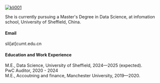 

[![kli001](https://img.shields.io/badge/kli001-github-blue?logo=github)](https://github.com/kli001)

She is currently pursuing a Master's Degree in Data Science, at infomation school, University of Sheffield, China.

#### Email
sli[at]cumt.edu.cn

#### Education and Work Experience
M.E., Data Science, University of Sheffield, 2024—2025 (expected).\
PwC Auditor, 2020 - 2024\
M.E., Accoutning and finance, Manchester University, 2019—2020.


